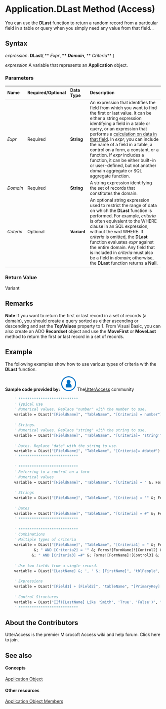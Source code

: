 
# Application.DLast Method (Access)

You can use the  **DLast** function to return a random record from a particular field in a table or query when you simply need any value from that field. .


## Syntax

 _expression_. **DLast**( ** _Expr_**, ** _Domain_**, ** _Criteria_** )

 _expression_ A variable that represents an **Application** object.


### Parameters



|**Name**|**Required/Optional**|**Data Type**|**Description**|
|:-----|:-----|:-----|:-----|
| _Expr_|Required|**String**|An expression that identifies the field from which you want to find the first or last value. It can be either a string expression identifying a field in a table or query, or an expression that performs a [calculation on data in that field](73c27d1c-0a3c-03e4-c17c-337133d7b316.md). In  _expr_, you can include the name of a field in a table, a control on a form, a constant, or a function. If  _expr_ includes a function, it can be either built-in or user-defined, but not another domain aggregate or SQL aggregate function.|
| _Domain_|Required|**String**|A string expression identifying the set of records that constitutes the domain.|
| _Criteria_|Optional|**Variant**|An optional string expression used to restrict the range of data on which the  **DLast** function is performed. For example, _criteria_ is often equivalent to the WHERE clause in an SQL expression, without the wrd WHERE. If _criteria_ is omitted, the **DLast** function evaluates _expr_ against the entire domain. Any field that is included in _criteria_ must also be a field in _domain_; otherwise, the  **DLast** function returns a **Null**.|

### Return Value

Variant


## Remarks




 **Note**   If you want to return the first or last record in a set of records (a domain), you should create a query sorted as either ascending or descending and set the **TopValues** property to 1. From Visual Basic, you can also create an ADO **Recordset** object and use the **MoveFirst** or **MoveLast** method to return the first or last record in a set of records.


## Example



The following examples show how to use various types of criteria with the  **DLast** function.

 **Sample code provided by:**
![Community Member Icon](images/8b9774c4-6c97-470e-b3a2-56d8f786444c.png) The[UtterAccess](http://www.utteraccess.com) community




```vb
    ' ***************************
    ' Typical Use
    ' Numerical values. Replace "number" with the number to use.
    variable = DLast("[FieldName]", "TableName", "[Criteria] = number")

    ' Strings.
    ' Numerical values. Replace "string" with the string to use.
    variable = DLast("[FieldName]", "TableName", "[Criteria]= 'string'")

    ' Dates. Replace "date" with the string to use.
    variable = DLast("[FieldName]", "TableName", "[Criteria]= #date#")
    ' ***************************

    ' ***************************
    ' Referring to a control on a form
    ' Numerical values
    variable = DLast("[FieldName]", "TableName", "[Criteria] = " &; Forms!FormName!ControlName)

    ' Strings
    variable = DLast("[FieldName]", "TableName", "[Criteria] = '" &; Forms!FormName!ControlName &; "'")

    ' Dates
    variable = DLast("[FieldName]", "TableName", "[Criteria] = #" &; Forms!FormName!ControlName &; "#")
    ' ***************************

    ' ***************************
    ' Combinations
    ' Multiple types of criteria
    variable = DLast("[FieldName]", "TableName", "[Criteria1] = " &; Forms![FormName]![Control1] _
             &; " AND [Criteria2] = '" &; Forms![FormName]![Control2] &; "'" _
            &; " AND [Criteria3] =#" &; Forms![FormName]![Control3] &; "#")
    
    ' Use two fields from a single record.
    variable = DLast("[LastName] &; ', ' &; [FirstName]", "tblPeople", "[PrimaryKey] = 7")
            
    ' Expressions
    variable = DLast("[Field1] + [Field2]", "tableName", "[PrimaryKey] = 7")
    
    ' Control Structures
    variable = DLast("IIf([LastName] Like 'Smith', 'True', 'False')", "tableName", "[PrimaryKey] = 7")
    ' ***************************
```


## About the Contributors
<a name="AboutContributors"> </a>

UtterAccess is the premier Microsoft Access wiki and help forum. Click here to join. 


## See also
<a name="AboutContributors"> </a>


#### Concepts


[Application Object](aefb0713-97e6-e2c7-e530-8fd2e1316a55.md)
#### Other resources


[Application Object Members](3ab5276c-d52a-72a9-244c-ec92ead48811.md)
